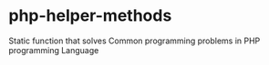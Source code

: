 # php-helper-methods
Static function that solves Common programming problems in PHP programming Language
